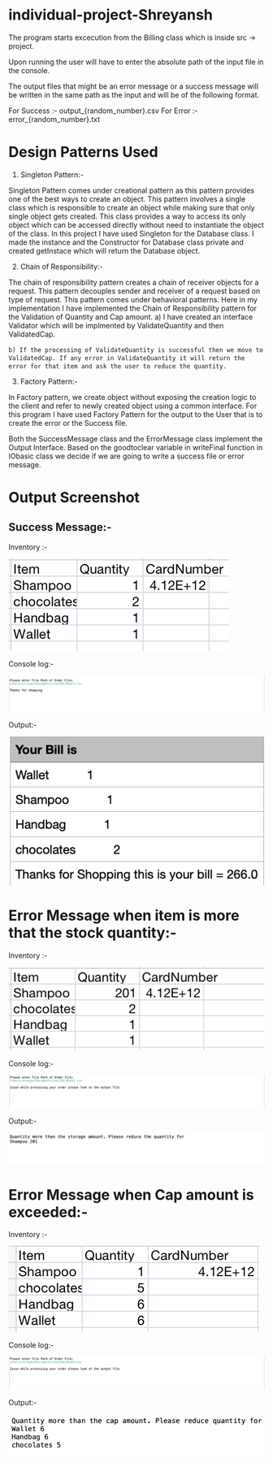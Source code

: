 # individual-project-Shreyansh

The program starts excecution from the Billing class which is inside src -> project.

Upon running the user will have to enter the absolute path of the input file in the console.

The output files that might be an error message or a success message will be written in the same path as the input and will be of the following format.

For Success :- output_{random_number}.csv
For Error :- error_{random_number}.txt

# Design Patterns Used

1) Singleton Pattern:-

Singleton Pattern comes under creational pattern as this pattern provides one of the best ways to create an object. This pattern involves a single class which is responsible to create an object while making sure that only single object gets created. This class provides a way to access its only object which can be accessed directly without need to instantiate the object of the class. In this project I have used Singleton for the Database class. I made the instance and the Constructor for Database class private and created getInstace which will return the Database object.

2) Chain of Responsibility:- 

The chain of responsibility pattern creates a chain of receiver objects for a request. This pattern decouples sender and receiver of a request based on type of request. This pattern comes under behavioral patterns. Here in my implementation I have implemented the Chain of Responsibility pattern for the Validation of Quantity and Cap amount.
    a) I have created an interface Validator which will be implmented by ValidateQuantity and then ValidatedCap.

    b) If the processing of ValidateQuantity is successful then we move to ValidatedCap. If any error in ValidateQuantity it will return the error for that item and ask the user to reduce the quantity.

3) Factory Pattern:-

In Factory pattern, we create object without exposing the creation logic to the client and refer to newly created object using a common interface. For this program I have used Factory Pattern for the output to the User that is to create the error or the Success file.

Both the SuccessMessage class and the ErrorMessage class implement the Output Interface. Based on the goodtoclear variable in writeFinal function in IObasic class we decide if we are going to write a success file or error message.

# Output Screenshot

## Success Message:-


Inventory :-


![image1](https://github.com/gopinathsjsu/individual-project-Sheryansh96/blob/main/Screenshots/Inv1.png)



Console log:-


![image1](https://github.com/gopinathsjsu/individual-project-Sheryansh96/blob/main/Screenshots/Console1.png)



Output:-


![image1](https://github.com/gopinathsjsu/individual-project-Sheryansh96/blob/main/Screenshots/Output1.png)



# Error Message when item is more that the stock quantity:-

Inventory :-


![image1](https://github.com/gopinathsjsu/individual-project-Sheryansh96/blob/main/Screenshots/Inv2.png)



Console log:-


![image1](https://github.com/gopinathsjsu/individual-project-Sheryansh96/blob/main/Screenshots/Console2.png)



Output:-


![image1](https://github.com/gopinathsjsu/individual-project-Sheryansh96/blob/main/Screenshots/Output2.png)


# Error Message when Cap amount is exceeded:-

Inventory :-


![image1](https://github.com/gopinathsjsu/individual-project-Sheryansh96/blob/main/Screenshots/Inv3.png)



Console log:-


![image1](https://github.com/gopinathsjsu/individual-project-Sheryansh96/blob/main/Screenshots/Console2.png)



Output:-


![image1](https://github.com/gopinathsjsu/individual-project-Sheryansh96/blob/main/Screenshots/Console3.png)

